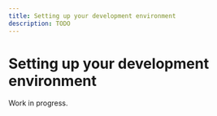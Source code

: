 ```yaml
---
title: Setting up your development environment
description: TODO
---
```


# Setting up your development environment

Work in progress.
